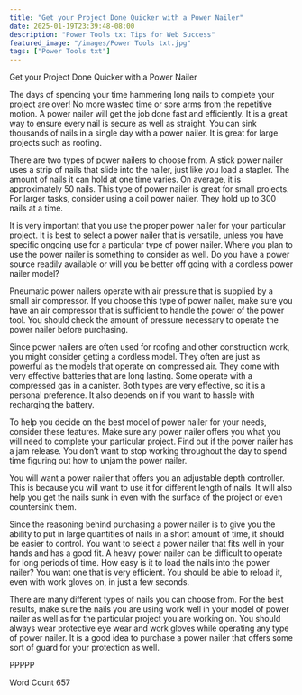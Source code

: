 ```yaml
---
title: "Get your Project Done Quicker with a Power Nailer"
date: 2025-01-19T23:39:48-08:00
description: "Power Tools txt Tips for Web Success"
featured_image: "/images/Power Tools txt.jpg"
tags: ["Power Tools txt"]
---
```


Get your Project Done Quicker with a Power Nailer

The days of spending your time hammering long nails to complete your project are over! No more wasted time or sore arms from the repetitive motion. A power nailer will get the job done fast and efficiently. It is a great way to ensure every nail is secure as well as straight. You can sink thousands of nails in a single day with a power nailer. It is great for large projects such as roofing. 

There are two types of power nailers to choose from. A stick power nailer uses a strip of nails that slide into the nailer, just like you load a stapler. The amount of nails it can hold at one time varies. On average, it is approximately 50 nails. This type of power nailer is great for small projects. For larger tasks, consider using a coil power nailer. They hold up to 300 nails at a time. 

It is very important that you use the proper power nailer for your particular project. It is best to select a power nailer that is versatile, unless you have specific ongoing use for a particular type of power nailer. Where you plan to use the power nailer is something to consider as well. Do you have a power source readily available or will you be better off going with a cordless power nailer model? 

Pneumatic power nailers operate with air pressure that is supplied by a small air compressor. If you choose this type of power nailer, make sure you have an air compressor that is sufficient to handle the power of the power tool. You should check the amount of pressure necessary to operate the power nailer before purchasing. 

Since power nailers are often used for roofing and other construction work, you might consider getting a cordless model. They often are just as powerful as the models that operate on compressed air. They come with very effective batteries that are long lasting. Some operate with a compressed gas in a canister. Both types are very effective, so it is a personal preference. It also depends on if you want to hassle with recharging the battery. 

To help you decide on the best model of power nailer for your needs, consider these features. Make sure any power nailer offers you what you will need to complete your particular project. Find out if the power nailer has a jam release. You don’t want to stop working throughout the day to spend time figuring out how to unjam the power nailer. 

You will want a power nailer that offers you an adjustable depth controller. This is because you will want to use it for different length of nails. It will also help you get the nails sunk in even with the surface of the project or even countersink them. 

Since the reasoning behind purchasing a power nailer is to give you the ability to put in large quantities of nails in a short amount of time, it should be easier to control. You want to select a power nailer that fits well in your hands and has a good fit. A heavy power nailer can be difficult to operate for long periods of time. How easy is it to load the nails into the power nailer? You want one that is very efficient. You should be able to reload it, even with work gloves on, in just a few seconds. 


There are many different types of nails you can choose from. For the best results, make sure the nails you are using work well in your model of power nailer as well as for the particular project you are working on. You should always wear protective eye wear and work gloves while operating any type of power nailer. It is a good idea to purchase a power nailer that offers some sort of guard for your protection as well. 

PPPPP

Word Count 657

